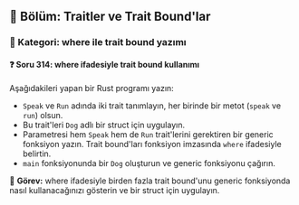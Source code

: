 ## 📘 Bölüm: Traitler ve Trait Bound'lar  
### 🔹 Kategori: where ile trait bound yazımı  
#### ❓ Soru 314: where ifadesiyle trait bound kullanımı

Aşağıdakileri yapan bir Rust programı yazın:

- `Speak` ve `Run` adında iki trait tanımlayın, her birinde bir metot (`speak` ve `run`) olsun.
- Bu trait'leri `Dog` adlı bir struct için uygulayın.
- Parametresi hem `Speak` hem de `Run` trait'lerini gerektiren bir generic fonksiyon yazın. Trait bound'ları fonksiyon imzasında `where` ifadesiyle belirtin.
- `main` fonksiyonunda bir `Dog` oluşturun ve generic fonksiyonu çağırın.

🔧 **Görev:** where ifadesiyle birden fazla trait bound'unu generic fonksiyonda nasıl kullanacağınızı gösterin ve bir struct için uygulayın.
